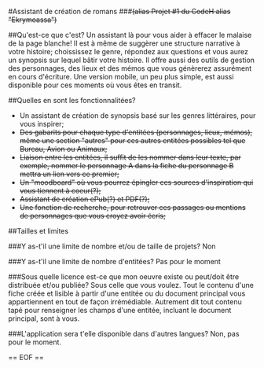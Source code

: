 #Assistant de création de romans
###~~(alias Projet #1 du CodeH alias "Ekrymoassa")~~

##Qu'est-ce que c'est?
Un assistant là pour vous aider à effacer le malaise de la page blanche! Il est à même de suggèrer une structure narrative à votre histoire; choississez le genre, répondez aux questions et vous aurez un synopsis sur lequel bâtir votre histoire. Il offre aussi des outils de gestion des personnages, des lieux et des mémos que vous génèrerez assurément en cours d'écriture. Une version mobile, un peu plus simple, est aussi disponible pour ces moments où vous êtes en transit.

##Quelles en sont les fonctionnalitées?
* Un assistant de création de synopsis basé sur les genres littéraires, pour vous inspirer;
* ~~Des gabarits pour chaque type d'entitées (personnages, lieux, mémos), même une section "autres" pour ces autres entitées possibles tel que Bureau, Avion ou Animaux;~~
* ~~Liaison entre les entitées, il suffit de les nommer dans leur texte, par exemple, nommer le personnage A dans la fiche du personnage B mettra un lien vers ce premier;~~
* ~~Un "moodboard" où vous pourrez épingler ces sources d'inspiration qui vous tiennent à coeur(?);~~
* ~~Assistant de création ePub(?) et PDF(?);~~
* ~~Une fonction de recherche, pour retrouver ces passages ou mentions de personnages que vous croyez avoir écris;~~

##Tailles et limites

###Y as-t'il une limite de nombre et/ou de taille de projets?
Non

###Y as-t'il une limite de nombre d'entitées?
Pas pour le moment

###Sous quelle licence est-ce que mon oeuvre existe ou peut/doit être distribuée et/ou publiée?
Sous celle que vous voulez. Tout le contenu d'une fiche créée et lisible à partir d'une entitée ou du document principal vous appartiennent en tout de façon irrémédiable. Autrement dit tout contenu tapé pour renseigner les champs d'une entitée, incluant le document principal, sont à vous.

###L'application sera t'elle disponible dans d'autres langues?
Non, pas pour le moment.

== EOF ==
